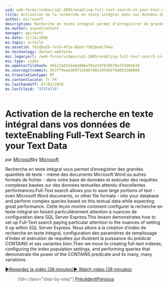 ```yaml
---
uid: web-forms/videos/sql-2005/enabling-full-text-search-in-your-text-data
title: Activation de la recherche en texte intégral dans vos données de texte | Microsoft Docs
author: microsoft
description: Recherche en texte intégral permet d’enregistrer de grandes quantités de texte - même des documents Microsoft Word ou autres formats de fichier - dans votre base de données et effectuer qu. complexe...
ms.author: aspnetcontent
manager: wpickett
ms.date: 11/14/2006
ms.topic: article
ms.assetid: f42dba2b-7efd-4f1e-8bed-f3816edcf44a
ms.technology: dotnet-webforms
msc.legacyurl: /web-forms/videos/sql-2005/enabling-full-text-search-in-your-text-data
msc.type: video
ms.openlocfilehash: 4bb13a832de8a80baf0e254f838678e3f5d0e638
ms.sourcegitcommit: 953ff9ea4369f154d6fd0239599279ddd3280009
ms.translationtype: MT
ms.contentlocale: fr-FR
ms.lasthandoff: 07/03/2018
ms.locfileid: "37374715"
---
```

<a name="enabling-full-text-search-in-your-text-data"></a><span data-ttu-id="3cc55-103">Activation de la recherche en texte intégral dans vos données de texte</span><span class="sxs-lookup"><span data-stu-id="3cc55-103">Enabling Full-Text Search in your Text Data</span></span>
====================
<span data-ttu-id="3cc55-104">par [Microsoft](https://github.com/microsoft)</span><span class="sxs-lookup"><span data-stu-id="3cc55-104">by [Microsoft](https://github.com/microsoft)</span></span>

<span data-ttu-id="3cc55-105">Recherche en texte intégral vous permet d’enregistrer des grandes quantités de texte - même des documents Microsoft Word ou autres formats de fichier - dans votre base de données et exécuter des requêtes complexes basées sur des données textuelles attendu d’excellentes performances.</span><span class="sxs-lookup"><span data-stu-id="3cc55-105">Full-Text search allows you to save large portions of text - even Microsoft Word documents, or other file formats - into your database and perform complex queries based on this textual data while expecting great performance.</span></span> <span data-ttu-id="3cc55-106">Cette leçon montre comment configurer la recherche en texte intégral en faisant particulièrement attention à nuances de configuration dans SQL Server Express.</span><span class="sxs-lookup"><span data-stu-id="3cc55-106">This lesson demonstrates how to set up Full-Text search paying particular attention to the nuances of setting it up within SQL Server Express.</span></span> <span data-ttu-id="3cc55-107">Nous allons à la création d’index de recherche en texte intégral, configuration des paramètres de remplissage d’index et exécution de requêtes qui illustrent la puissance du prédicat CONTAINS et ses variantes bien.</span><span class="sxs-lookup"><span data-stu-id="3cc55-107">Then we move to creating full-text indexes, configuring the index population settings, and performing queries that demonstrate the power of the CONTAINS predicate and its many, many variations.</span></span>

[<span data-ttu-id="3cc55-108">&#9654;Regardez la vidéo (38 minutes)</span><span class="sxs-lookup"><span data-stu-id="3cc55-108">&#9654; Watch video (38 minutes)</span></span>](https://channel9.msdn.com/Blogs/ASP-NET-Site-Videos/enabling-full-text-search-in-your-text-data)

> [!div class="step-by-step"]
> [<span data-ttu-id="3cc55-109">Précédent</span><span class="sxs-lookup"><span data-stu-id="3cc55-109">Previous</span></span>](creating-and-using-stored-procedures.md)
